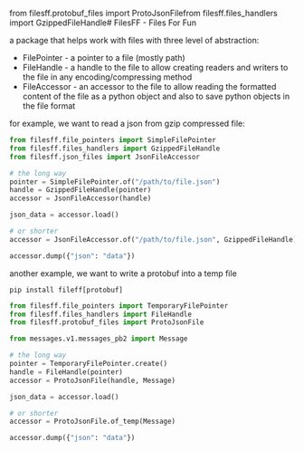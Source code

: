 from filesff.protobuf_files import ProtoJsonFilefrom filesff.files_handlers import GzippedFileHandle# FilesFF - Files For Fun

a package that helps work with files with three level of abstraction:
* FilePointer - a pointer to a file (mostly path)
* FileHandle - a handle to the file to allow creating readers and writers to the
file in any encoding/compressing method
* FileAccessor - an accessor to the file to allow reading the formatted content
of the file as a python object and also to save python objects in the file format

for example, we want to read a json from gzip compressed file:

```python
from filesff.file_pointers import SimpleFilePointer
from filesff.files_handlers import GzippedFileHandle
from filesff.json_files import JsonFileAccessor

# the long way
pointer = SimpleFilePointer.of("/path/to/file.json")
handle = GzippedFileHandle(pointer)
accessor = JsonFileAccessor(handle)

json_data = accessor.load()

# or shorter
accessor = JsonFileAccessor.of("/path/to/file.json", GzippedFileHandle)

accessor.dump({"json": "data"})
```

another example, we want to write a protobuf into a temp file
```shell
pip install fileff[protobuf]
```

```python
from filesff.file_pointers import TemporaryFilePointer
from filesff.files_handlers import FileHandle
from filesff.protobuf_files import ProtoJsonFile

from messages.v1.messages_pb2 import Message

# the long way
pointer = TemporaryFilePointer.create()
handle = FileHandle(pointer)
accessor = ProtoJsonFile(handle, Message)

json_data = accessor.load()

# or shorter
accessor = ProtoJsonFile.of_temp(Message)

accessor.dump({"json": "data"})
```
